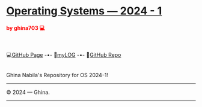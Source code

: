 # [Operating Systems — 2024 - 1](https://ghina2703.github.io/os241/)
<span style="color:RED; font-weight:bold;">by ghina703 💻</span>

<br><br>
💻[GitHub Page](https://ghina2703.github.io/os241/) -•-
📄[myLOG](TXT/mylog.txt) -•-
📎[GitHub Repo](https://github.com/ghina2703/os241/)
<br><br>

Ghina Nabila's Repository for OS 2024-1!

---

© 2024 — Ghina.

---
